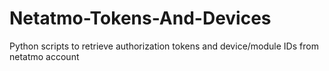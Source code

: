 # Netatmo-Tokens-And-Devices
Python scripts to retrieve authorization tokens and device/module IDs from netatmo account
